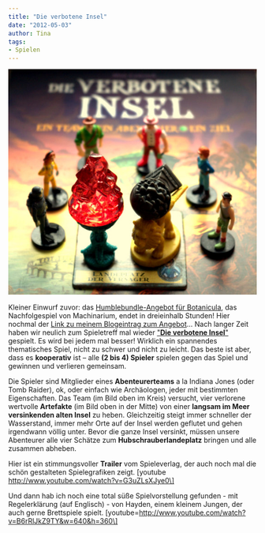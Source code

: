 ```yaml
---
title: "Die verbotene Insel"
date: "2012-05-03" 
author: Tina
tags:
- Spielen
---
```


![forbidden island](images/imgp8894.jpg)

Kleiner Einwurf zuvor: das [Humblebundle-Angebot für Botanicula](http://www.humblebundle.com/), das Nachfolgespiel von Machinarium, endet in dreieinhalb Stunden! Hier nochmal der [Link zu meinem Blogeintrag zum Angebot](/posts/2012/04/humble-botanicula-bundle/)... Nach langer Zeit haben wir neulich zum Spieletreff mal wieder ["**Die verbotene Insel**"](http://www.amazon.de/gp/product/B000RPGT1W/ref=as_li_ss_tl?ie=UTF8&tag=apfeleimer09-21&linkCode=as2&camp=1638&creative=19454&creativeASIN=B000RPGT1W) gespielt. Es wird bei jedem mal besser! Wirklich ein spannendes thematisches Spiel, nicht zu schwer und nicht zu leicht. Das beste ist aber, dass es **kooperativ** ist – alle **(2 bis 4) Spieler** spielen gegen das Spiel und gewinnen und verlieren gemeinsam.

Die Spieler sind Mitglieder eines **Abenteurerteams** a la Indiana Jones (oder Tomb Raider), ok, oder einfach wie Archäologen, jeder mit bestimmten Eigenschaften. Das Team (im Bild oben im Kreis) versucht, vier verlorene wertvolle **Artefakte** (im Bild oben in der Mitte) von einer **langsam im Meer versinkenden alten Insel** zu heben. Gleichzeitig steigt immer schneller der Wasserstand, immer mehr Orte auf der Insel werden geflutet und gehen irgendwann völlig unter. Bevor die ganze Insel versinkt, müssen unsere Abenteurer alle vier Schätze zum **Hubschrauberlandeplatz** bringen und alle zusammen abheben.

Hier ist ein stimmungsvoller **Trailer** vom Spieleverlag, der auch noch mal die schön gestalteten Spielegrafiken zeigt. \[youtube http://www.youtube.com/watch?v=G3uZLsXJye0\]  

Und dann hab ich noch eine total süße Spielvorstellung gefunden - mit Regelerklärung (auf Englisch) - von Hayden, einem kleinem Jungen, der auch gerne Brettspiele spielt. \[youtube=http://www.youtube.com/watch?v=B6rRlJkZ9TY&w=640&h=360\]
